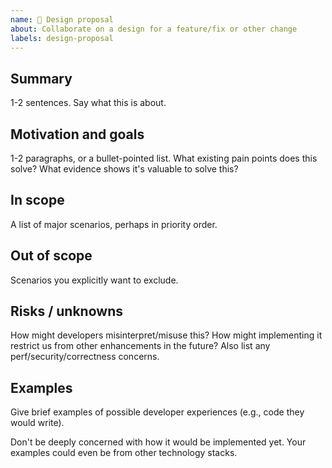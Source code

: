 ```yaml
---
name: 🤔 Design proposal
about: Collaborate on a design for a feature/fix or other change
labels: design-proposal
---
```


<!--
This template is useful to build consensus about whether work should be done, and if so, the high-level shape of how it should be approached. Use this before fixating on a particular implementation.
-->

## Summary

1-2 sentences. Say what this is about.

## Motivation and goals

1-2 paragraphs, or a bullet-pointed list. What existing pain points does this solve? What evidence shows it's valuable to solve this?

## In scope

A list of major scenarios, perhaps in priority order.

## Out of scope

Scenarios you explicitly want to exclude.

## Risks / unknowns

How might developers misinterpret/misuse this? How might implementing it restrict us from other enhancements in the future? Also list any perf/security/correctness concerns.

## Examples

Give brief examples of possible developer experiences (e.g., code they would write).

Don't be deeply concerned with how it would be implemented yet. Your examples could even be from other technology stacks.

<!--
# Detailed design
It's often best not to fill this out until you get basic consensus about the above. When you do, consider adding an implementation proposal with the following headings:
Detailed design
Drawbacks
Considered alternatives
Open questions
References
If there's one clear design you have consensus on, you could do that directly in a PR.
-->
